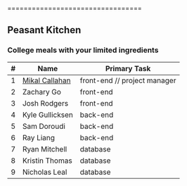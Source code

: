 =================================
## Peasant Kitchen
### College meals with your limited ingredients

|#|Name|Primary Task|
|---|---|---|
1|[Mikal Callahan](https://github.com/mikalcallahan)| front-end // project manager
2|Zachary Go| front-end
3|Josh Rodgers| front-end
4|Kyle Gullicksen| back-end
5|Sam Doroudi| back-end
6|Ray Liang| back-end
7|Ryan Mitchell| database
8|Kristin Thomas| database
9|Nicholas Leal| database
